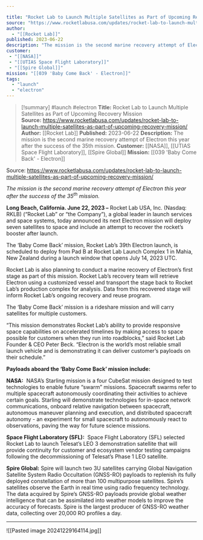 ```yaml
---

title: "Rocket Lab to Launch Multiple Satellites as Part of Upcoming Recovery Mission  "
source: "https://www.rocketlabusa.com/updates/rocket-lab-to-launch-multiple-satellites-as-part-of-upcoming-recovery-mission/"
author:
  - "[[Rocket Lab]]"
published: 2023-06-22
description: "The mission is the second marine recovery attempt of Electron this year after the success of the 35th mission."
customer:
 - "[[NASA]]"
 - "[[UTIAS Space Flight Laboratory]]"
 - "[[Spire Global]]"
mission: "[[039 'Baby Come Back' - Electron]]"
tags:
  - "launch"
  - "electron"
---
```

>[!summary]
#launch #electron
**Title:** Rocket Lab to Launch Multiple Satellites as Part of Upcoming Recovery Mission  
**Source:** https://www.rocketlabusa.com/updates/rocket-lab-to-launch-multiple-satellites-as-part-of-upcoming-recovery-mission/
**Author:** [[Rocket Lab]]
**Published:** 2023-06-22
**Description:** The mission is the second marine recovery attempt of Electron this year after the success of the 35th mission.
**Customer:** [[NASA]], [[UTIAS Space Flight Laboratory]], [[Spire Global]]
**Mission:** [[039 'Baby Come Back' - Electron]]

Source: https://www.rocketlabusa.com/updates/rocket-lab-to-launch-multiple-satellites-as-part-of-upcoming-recovery-mission/

*The mission is the second marine recovery attempt of Electron this year after the success of the 35<sup>th</sup> mission.*

**Long Beach, California. June 22, 2023 –** Rocket Lab USA, Inc. (Nasdaq: RKLB) (“Rocket Lab” or “the Company”), a global leader in launch services and space systems, today announced its next Electron mission will deploy seven satellites to space and include an attempt to recover the rocket’s booster after launch.

The ‘Baby Come Back’ mission, Rocket Lab’s 39th Electron launch, is scheduled to deploy from Pad B at Rocket Lab Launch Complex 1 in Mahia, New Zealand during a launch window that opens July 14, 2023 UTC.

Rocket Lab is also planning to conduct a marine recovery of Electron’s first stage as part of this mission. Rocket Lab’s recovery team will retrieve Electron using a customized vessel and transport the stage back to Rocket Lab’s production complex for analysis. Data from this recovered stage will inform Rocket Lab’s ongoing recovery and reuse program.

The ‘Baby Come Back’ mission is a rideshare mission and will carry satellites for multiple customers.

“This mission demonstrates Rocket Lab’s ability to provide responsive space capabilities on accelerated timelines by making access to space possible for customers when they run into roadblocks,” said Rocket Lab Founder & CEO Peter Beck. “Electron is the world’s most reliable small launch vehicle and is demonstrating it can deliver customer’s payloads on their schedule.”

**Payloads aboard the ‘Baby Come Back’ mission include:**

**NASA:**  NASA’s Starling mission is a four CubeSat mission designed to test technologies to enable future “swarm” missions. Spacecraft swarms refer to multiple spacecraft autonomously coordinating their activities to achieve certain goals. Starling will demonstrate technologies for in-space network communications, onboard relative navigation between spacecraft, autonomous maneuver planning and execution, and distributed spacecraft autonomy - an experiment for small spacecraft to autonomously react to observations, paving the way for future science missions.

**Space Flight Laboratory (SFL):**  Space Flight Laboratory (SFL) selected Rocket Lab to launch Telesat’s LEO 3 demonstration satellite that will provide continuity for customer and ecosystem vendor testing campaigns following the decommissioning of Telesat’s Phase 1 LEO satellite.

**Spire Global:** Spire will launch two 3U satellites carrying Global Navigation Satellite System Radio Occultation (GNSS-RO) payloads to replenish its fully deployed constellation of more than 100 multipurpose satellites. Spire’s satellites observe the Earth in real time using radio frequency technology. The data acquired by Spire’s GNSS-RO payloads provide global weather intelligence that can be assimilated into weather models to improve the accuracy of forecasts. Spire is the largest producer of GNSS-RO weather data, collecting over 20,000 RO profiles a day.

---

![[Pasted image 20241229164114.jpg]]